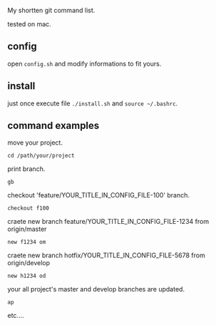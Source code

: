 My shortten git command list.

tested on mac.

## config
open `config.sh` and modify informations to fit yours.

## install
just once execute file `./install.sh` and `source ~/.bashrc`.

## command examples
move your project.
```
cd /path/your/project
```

print branch.
```
gb
```

checkout 'feature/YOUR_TITLE_IN_CONFIG_FILE-100' branch.
```
checkout f100
```

craete new branch feature/YOUR_TITLE_IN_CONFIG_FILE-1234 from origin/master
```
new f1234 om
```

craete new branch hotfix/YOUR_TITLE_IN_CONFIG_FILE-5678 from origin/develop
```
new h1234 od
```

your all project's master and develop branches are updated. 
```
ap
```

etc....
